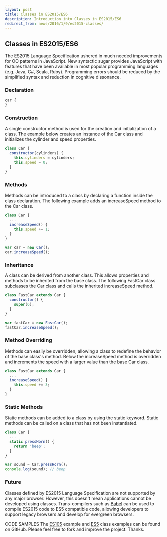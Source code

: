 ```yaml
---
layout: post
title: Classes in ES2015/ES6
description: Introduction into Classes in ES2015/ES6
redirect_from: news/2016/1/9/es2015-classes/
---
```


## Classes in ES2015/ES6

The ES2015 Language Specification ushered in much needed improvements for OO patterns in JavaScript. New syntactic sugar provides JavaScript with features that have been available in most popular programming languages (e.g. Java, C#, Scala, Ruby). Programming errors should be reduced by the simplified syntax and reduction in cognitive dissonance.

### Declaration

```javascript
car {
}
```

### Construction

A single constructor method is used for the creation and initialization of a class. The example below creates an instance of the Car class and initializes the cylinder and speed properties. 

```javascript
class Car {
  constructor(cylinders) {
    this.cylinders = cylinders;
    this.speed = 0;
  }
}
```

### Methods

Methods can be introduced to a class by declaring a function inside the class declaration. The following example adds an increaseSpeed method to the Car class. 

```javascript
class Car {
  ...
  increaseSpeed() {
    this.speed += 1;
  }
}

var car = new Car();
car.increaseSpeed();
```

### Inheritance

A class can be derived from another class. This allows properties and methods to be inherited from the base class.  The following FastCar class subclasses the Car class and calls the inherited increaseSpeed method.

```javascript
class FastCar extends Car {
  constructor() {
    super(6);
  }
}

var fastCar = new FastCar();
fastCar.increaseSpeed();

```

### Method Overriding

Methods can easily be overridden, allowing a class to redefine the behavior of the base class's method. Below the increaseSpeed method is overridden and increments the speed with a larger value than the base Car class.

```javascript
class FastCar extends Car {
  ...
  increaseSpeed() {
    this.speed += 3;
  }
}
```

### Static Methods

Static methods can be added to a class by using the static keyword. Static methods can be called on a class that has not been instantiated. 

```javascript
class Car {
  ...
  static pressHorn() {
    return 'beep';
  }
}

var sound = Car.pressHorn();
console.log(sound); // beep
```

### Future

Classes defined by ES2015 Language Specification are not supported by any major browser. However, this doesn't mean applications cannot be developed using classes. Trans-compilers such as [Babel](https://babeljs.io/) can be used to compile ES2015 code to ES5 compatible code, allowing developers to support legacy browsers and develop for evergreen browsers.


CODE SAMPLES
The [ES105](https://github.com/seanking/es2015-classes) example and [ES5](https://gist.github.com/seanking/d64644cb42306840950d) class examples can be found on GitHub. Please feel free to fork and improve the project. Thanks.